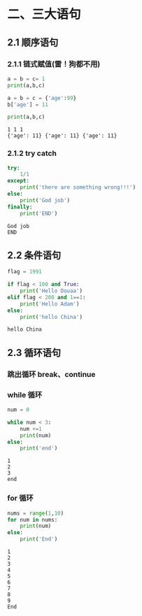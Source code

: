 # 二、三大语句

## 2.1 顺序语句

### 2.1.1 链式赋值(雷！狗都不用)

```python
a = b = c= 1
print(a,b,c)

a = b = c = {'age':99}
b['age'] = 11

print(a,b,c)
```

    1 1 1
    {'age': 11} {'age': 11} {'age': 11}

### 2.1.2 try catch

```python
try:
    1/1
except:
    print('there are something wrong!!!')
else:
    print('God job')
finally:
    print('END')
```

    God job
    END

## 2.2 条件语句

```python
flag = 1991

if flag < 100 and True:
    print('Hello Douaa')
elif flag < 200 and 1==1:
    print('Hello Adam')
else:
    print('hello China')
```

    hello China

## 2.3 循环语句

### 跳出循环 break、continue

### while 循环

```python
num = 0

while num < 3:
    num +=1
    print(num)
else:
    print('end')
```

    1
    2
    3
    end

### for 循环

```python
nums = range(1,10)
for num in nums:
    print(num)
else:
    print('End')
```

    1
    2
    3
    4
    5
    6
    7
    8
    9
    End